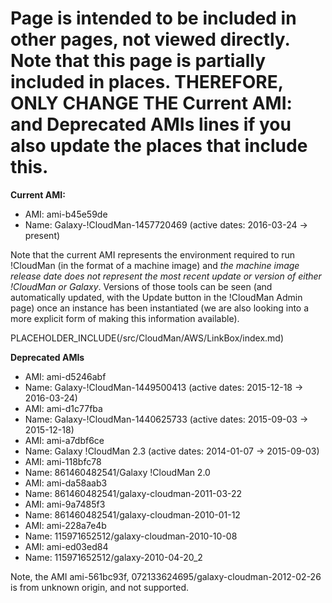 # Page is intended to be included in other pages, not viewed directly.  Note that this page is partially included in places.  THEREFORE, ONLY CHANGE THE **Current AMI:** and **Deprecated AMIs** lines if you also update the places that include this.
**Current AMI:**
* AMI: ami-b45e59de
* Name: Galaxy-!CloudMan-1457720469 (active dates: 2016-03-24 -> present)

Note that the current AMI represents the environment required to run !CloudMan (in the format of a machine image) and *the machine image release date does not represent the most recent update or version of either !CloudMan or Galaxy*. Versions of those tools can be seen (and automatically updated, with the Update button in the !CloudMan Admin page) once an instance has been instantiated (we are also looking into a more explicit form of making this information available).



PLACEHOLDER_INCLUDE(/src/CloudMan/AWS/LinkBox/index.md)

**Deprecated AMIs**
* AMI: ami-d5246abf
* Name: Galaxy-!CloudMan-1449500413 (active dates: 2015-12-18 -> 2016-03-24)
* AMI: ami-d1c77fba
* Name: Galaxy-!CloudMan-1440625733 (active dates: 2015-09-03 -> 2015-12-18)
* AMI: ami-a7dbf6ce 
* Name: Galaxy !CloudMan 2.3 (active dates: 2014-01-07 -> 2015-09-03)
* AMI: ami-118bfc78
* Name: 861460482541/Galaxy !CloudMan 2.0
* AMI: ami-da58aab3
* Name: 861460482541/galaxy-cloudman-2011-03-22
* AMI: ami-9a7485f3
* Name: 861460482541/galaxy-cloudman-2010-01-12
* AMI: ami-228a7e4b
* Name: 115971652512/galaxy-cloudman-2010-10-08
* AMI: ami-ed03ed84
* Name: 115971652512/galaxy-2010-04-20_2

Note, the AMI ami-561bc93f, 072133624695/galaxy-cloudman-2012-02-26 is from unknown origin, and not supported.

